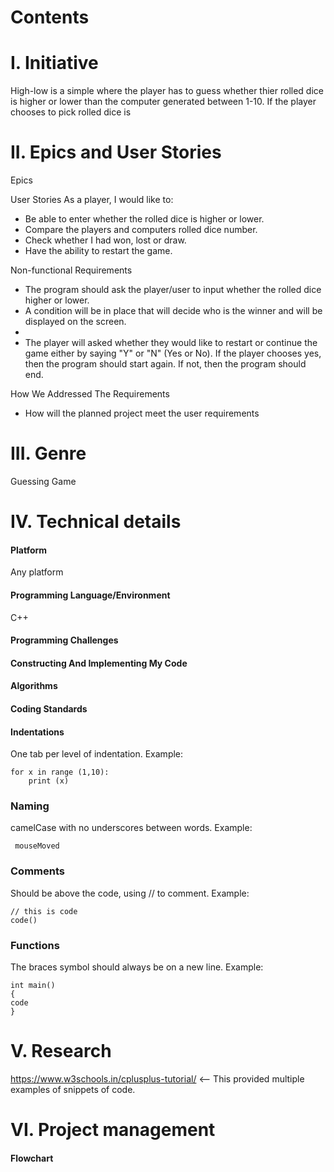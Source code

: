 # Contents

# I. Initiative
High-low is a simple where the player has to guess whether thier rolled dice is higher or lower than the computer generated between 1-10. If the player chooses to pick rolled dice is 
# II. Epics and User Stories

Epics


User Stories
As a player, I would like to:
- Be able to enter whether the rolled dice is higher or lower.
- Compare the players and computers rolled dice number.
- Check whether I had won, lost or draw.
- Have the ability to restart the game.

Non-functional Requirements
- The program should ask the player/user to input whether the rolled dice higher or lower. 
- A condition will be in place that will decide who is the winner and will be displayed on the screen.
- 
- The player will asked whether they would like to restart or continue the game  either by saying "Y" or "N" (Yes or No). If the player chooses yes, then the program should start again. If not, then the program should end.

How We Addressed The Requirements
- How will the planned project meet the user requirements

# III. Genre
Guessing Game
# IV. Technical details
#### Platform
Any platform
#### Programming Language/Environment
C++
#### Programming Challenges

#### Constructing And Implementing My Code

#### Algorithms

#### Coding Standards
#### Indentations
One tab per level of indentation.
Example:
```
for x in range (1,10):
    print (x)
```
### Naming
camelCase with no underscores between words.
Example:
```
 mouseMoved
```
### Comments
Should be above the code, using // to comment.
Example:
```
// this is code   
code() 
```
### Functions
The braces symbol should always be on a new line.
Example:
```
int main() 
{
code
}
```
# V. Research
https://www.w3schools.in/cplusplus-tutorial/ <-- This provided multiple examples of snippets of code.
# VI. Project management
#### Flowchart
